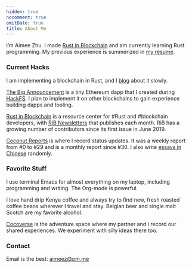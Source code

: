 ```yaml
---
hidden: true
nocomment: true
omitDate: true
title: About Me
---
```


I’m Aimee Zhu.
I made [Rust in Blockchain][rib] and 
am currently learning Rust programming.
My previous experience is summerized in [my resume](/resume).

### Current Hacks

I am implementing a blockchain in Rust,
and I [blog](/posts) about it slowly.

[The Big Announcement](https://github.com/Aimeedeer/bigannouncement)
is a tiny Ethereum dapp that I created during [HackFS][hackfs].
I plan to implement it on other blockchains
to gain experience building dapps and tooling.

[Rust in Blockchain][rib] is
a resource center for #Rust and #blockchain developers,
with [RiB Newsletters][rib-news] that publishes each month.
RiB has a growing number of contributors since its first issue in June 2019.

[Coconut Reports](../../reports) is where
I record status updates.
It was a weekly report from #0 to #29
and is a monthly report since #30.
I also write [essays in Chinese](https://newhacker.org) randomly.

[rib]: https://rustinblockchain.org/
[rib-news]: https://rustinblockchain.org/newsletters/
[hackfs]: https://hackfs.com/

### Favorite Stuff

I use terminal Emacs for almost everything on my laptop,
including programming and writing. 
The Org-mode is powerful.

I love hand drip Kenya coffee and always try to find new, fresh
roasted coffee beans wherever I travel and stay.
Belgian beer and single malt Scotch are my favorite alcohol.

[Cocoverse](https://cocoverse.com) is the adventure space
where my partner and I record our shared experiences.
We experiment with silly ideas there too.

### Contact

Email is the best: aimeez@pm.me

